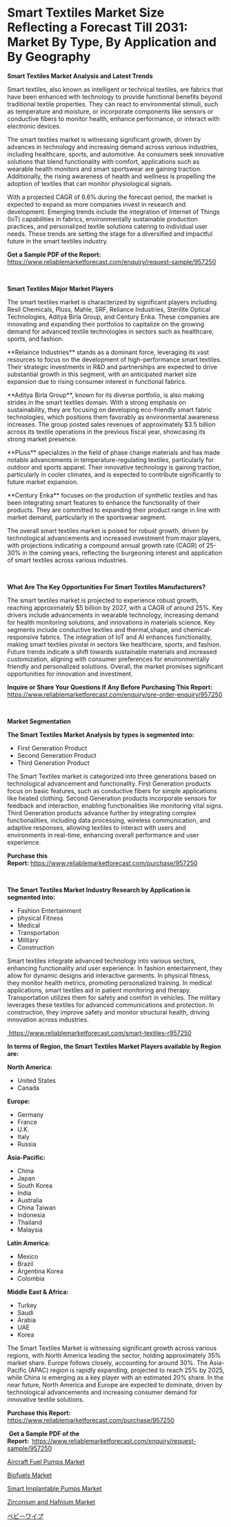 <p><h1>Smart Textiles Market Size Reflecting a Forecast Till 2031: Market By Type, By Application and By Geography</h1></p><p><strong>Smart Textiles Market Analysis and Latest Trends</strong></p>
<p><p>Smart textiles, also known as intelligent or technical textiles, are fabrics that have been enhanced with technology to provide functional benefits beyond traditional textile properties. They can react to environmental stimuli, such as temperature and moisture, or incorporate components like sensors or conductive fibers to monitor health, enhance performance, or interact with electronic devices.</p><p>The smart textiles market is witnessing significant growth, driven by advances in technology and increasing demand across various industries, including healthcare, sports, and automotive. As consumers seek innovative solutions that blend functionality with comfort, applications such as wearable health monitors and smart sportswear are gaining traction. Additionally, the rising awareness of health and wellness is propelling the adoption of textiles that can monitor physiological signals.</p><p>With a projected CAGR of 6.6% during the forecast period, the market is expected to expand as more companies invest in research and development. Emerging trends include the integration of Internet of Things (IoT) capabilities in fabrics, environmentally sustainable production practices, and personalized textile solutions catering to individual user needs. These trends are setting the stage for a diversified and impactful future in the smart textiles industry.</p></p>
<p><strong>Get a Sample PDF of the Report:&nbsp;</strong> <a href="https://www.reliablemarketforecast.com/enquiry/request-sample/957250">https://www.reliablemarketforecast.com/enquiry/request-sample/957250</a></p>
<p>&nbsp;</p>
<p><strong>Smart Textiles Major Market Players</strong></p>
<p><p>The smart textiles market is characterized by significant players including Resil Chemicals, Pluss, Mahle, SRF, Reliance Industries, Sterilite Optical Technologies, Aditya Birla Group, and Century Enka. These companies are innovating and expanding their portfolios to capitalize on the growing demand for advanced textile technologies in sectors such as healthcare, sports, and fashion.</p><p>**Relaince Industries** stands as a dominant force, leveraging its vast resources to focus on the development of high-performance smart textiles. Their strategic investments in R&D and partnerships are expected to drive substantial growth in this segment, with an anticipated market size expansion due to rising consumer interest in functional fabrics.</p><p>**Aditya Birla Group**, known for its diverse portfolio, is also making strides in the smart textiles domain. With a strong emphasis on sustainability, they are focusing on developing eco-friendly smart fabric technologies, which positions them favorably as environmental awareness increases. The group posted sales revenues of approximately $3.5 billion across its textile operations in the previous fiscal year, showcasing its strong market presence.</p><p>**Pluss** specializes in the field of phase change materials and has made notable advancements in temperature-regulating textiles, particularly for outdoor and sports apparel. Their innovative technology is gaining traction, particularly in cooler climates, and is expected to contribute significantly to future market expansion.</p><p>**Century Enka** focuses on the production of synthetic textiles and has been integrating smart features to enhance the functionality of their products. They are committed to expanding their product range in line with market demand, particularly in the sportswear segment.</p><p>The overall smart textiles market is poised for robust growth, driven by technological advancements and increased investment from major players, with projections indicating a compound annual growth rate (CAGR) of 25-30% in the coming years, reflecting the burgeoning interest and application of smart textiles across various industries.</p></p>
<p>&nbsp;</p>
<p><strong>What Are The Key Opportunities For Smart Textiles Manufacturers?</strong></p>
<p><p>The smart textiles market is projected to experience robust growth, reaching approximately $5 billion by 2027, with a CAGR of around 25%. Key drivers include advancements in wearable technology, increasing demand for health monitoring solutions, and innovations in materials science. Key segments include conductive textiles and thermal,shape, and chemical-responsive fabrics. The integration of IoT and AI enhances functionality, making smart textiles pivotal in sectors like healthcare, sports, and fashion. Future trends indicate a shift towards sustainable materials and increased customization, aligning with consumer preferences for environmentally friendly and personalized solutions. Overall, the market promises significant opportunities for innovation and investment.</p></p>
<p><strong>Inquire or Share Your Questions If Any Before Purchasing This Report:</strong> <a href="https://www.reliablemarketforecast.com/enquiry/pre-order-enquiry/957250">https://www.reliablemarketforecast.com/enquiry/pre-order-enquiry/957250</a></p>
<p>&nbsp;</p>
<p><strong>Market Segmentation</strong></p>
<p><strong>The Smart Textiles Market Analysis by types is segmented into:</strong></p>
<p><ul><li>First Generation Product</li><li>Second Generation Product</li><li>Third Generation Product</li></ul></p>
<p><p>The Smart Textiles market is categorized into three generations based on technological advancement and functionality. First Generation products focus on basic features, such as conductive fibers for simple applications like heated clothing. Second Generation products incorporate sensors for feedback and interaction, enabling functionalities like monitoring vital signs. Third Generation products advance further by integrating complex functionalities, including data processing, wireless communication, and adaptive responses, allowing textiles to interact with users and environments in real-time, enhancing overall performance and user experience.</p></p>
<p><strong>Purchase this Report:&nbsp;</strong><a href="https://www.reliablemarketforecast.com/purchase/957250">https://www.reliablemarketforecast.com/purchase/957250</a></p>
<p>&nbsp;</p>
<p><strong>The Smart Textiles Market Industry Research by Application is segmented into:</strong></p>
<p><ul><li>Fashion Entertainment</li><li>physical Fitness</li><li>Medical</li><li>Transportation</li><li>Military</li><li>Construction</li></ul></p>
<p><p>Smart textiles integrate advanced technology into various sectors, enhancing functionality and user experience. In fashion entertainment, they allow for dynamic designs and interactive garments. In physical fitness, they monitor health metrics, promoting personalized training. In medical applications, smart textiles aid in patient monitoring and therapy. Transportation utilizes them for safety and comfort in vehicles. The military leverages these textiles for advanced communications and protection. In construction, they improve safety and monitor structural health, driving innovation across industries.</p></p>
<p><a href="https://www.reliablemarketforecast.com/smart-textiles-r957250">&nbsp;https://www.reliablemarketforecast.com/smart-textiles-r957250</a></p>
<p><strong>In terms of Region, the Smart Textiles Market Players available by Region are:</strong></p>
<p>
    <p> <strong> North America: </strong>
        <ul>
            <li>United States</li>
            <li>Canada</li>
        </ul>
        </p> 
    <p> <strong> Europe: </strong>
        <ul>
            <li>Germany</li>
            <li>France</li>
            <li>U.K.</li>
            <li>Italy</li>
            <li>Russia</li>
        </ul>
        </p> 
    <p> <strong> Asia-Pacific: </strong>
        <ul>
            <li>China</li>
            <li>Japan</li>
            <li>South Korea</li>
            <li>India</li>
            <li>Australia</li>
            <li>China Taiwan</li>
            <li>Indonesia</li>
            <li>Thailand</li>
            <li>Malaysia</li>
        </ul>
        </p> 
    <p> <strong> Latin America: </strong>
        <ul>
            <li>Mexico</li>
            <li>Brazil</li>
            <li>Argentina Korea</li>
            <li>Colombia</li>
        </ul>
        </p> 
    <p> <strong> Middle East & Africa: </strong>
        <ul>
            <li>Turkey</li>
            <li>Saudi</li>
            <li>Arabia</li>
            <li>UAE</li>
            <li>Korea</li>
        </ul>
    </p>
    </p>
<p><p>The Smart Textiles Market is witnessing significant growth across various regions, with North America leading the sector, holding approximately 35% market share. Europe follows closely, accounting for around 30%. The Asia-Pacific (APAC) region is rapidly expanding, projected to reach 25% by 2025, while China is emerging as a key player with an estimated 20% share. In the near future, North America and Europe are expected to dominate, driven by technological advancements and increasing consumer demand for innovative textile solutions.</p></p>
<p><strong>Purchase this Report: </strong><a href="https://www.reliablemarketforecast.com/purchase/957250">https://www.reliablemarketforecast.com/purchase/957250</a></p>
<p>&nbsp;<strong>Get a Sample PDF of the Report:&nbsp;&nbsp;</strong><a href="https://www.reliablemarketforecast.com/enquiry/request-sample/957250">https://www.reliablemarketforecast.com/enquiry/request-sample/957250</a></p>
<p><strong></strong></p>
<p><p><a href="https://www.linkedin.com/pulse/aircraft-fuel-pumps-market-size-segmentation-trends-growth-wav1f?trackingId=%2B02pNKlnRNqKdET0EZFmzQ%3D%3D">Aircraft Fuel Pumps Market</a></p><p><a href="https://issuu.com/reportprime-2/docs/biofuels-market-size-2030.pptx_134c3c2d00b48c">Biofuels Market</a></p><p><a href="https://www.linkedin.com/pulse/unveiling-market-trends-global-smart-implantable-pumps-growth-regional-rglxc?trackingId=DcCdwvfYRHCBP2OKdWwYOw%3D%3D">Smart Implantable Pumps Market</a></p><p><a href="https://issuu.com/reportprime-2/docs/zirconium-and-hafnium-market-size-2_4819ab71c2f6f2">Zirconium and Hafnium Market</a></p><p><a href="https://medium.com/@jeannesawayn2023/baby-wipes-market-%E3%81%AF-%E3%82%B3%E3%82%B9%E3%83%88%E7%AE%A1%E7%90%86%E3%81%A8%E5%8A%B9%E7%8E%87%E5%90%91%E4%B8%8A%E3%82%92%E5%84%AA%E5%85%88%E3%81%97%E3%81%BE%E3%81%99-%E3%81%95%E3%82%89%E3%81%AB-%E5%A0%B1%E5%91%8A%E6%9B%B8%E3%81%AF%E5%B8%82%E5%A0%B4%E3%81%AE%E9%9C%80%E8%A6%81%E9%9D%A2%E3%81%A8%E4%BE%9B%E7%B5%A6%E9%9D%A2%E3%81%AE%E4%B8%A1%E6%96%B9%E3%82%92%E3%82%AB%E3%83%90%E3%83%BC%E3%81%97%E3%81%A6%E3%81%84%E3%81%BE%E3%81%99-baby-wipes-%E5%B8%82%E5%A0%B4%E3%81%AF-2024-%E3%81%8B%E3%82%89-13-5-19c6b6b13065">ベビーワイプ</a></p></p>